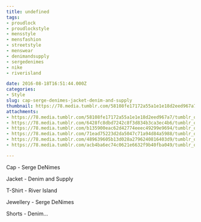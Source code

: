 ```yaml
---
title: undefined
tags:
- proudlock
- proudlockstyle
- mensstyle
- mensfashion
- streetstyle
- menswear
- denimandsupply
- sergedenimes
- nike
- riverisland

date: 2016-08-18T16:51:44.000Z
categories:
- Style
slug: cap-serge-denimes-jacket-denim-and-supply
thumbnail: https://78.media.tumblr.com/58108fe17172a55a1e1e18d2eed967a7/tumblr_oc46u851gq1rhrm24o7_1280.jpg
attachments:
- https://78.media.tumblr.com/58108fe17172a55a1e1e18d2eed967a7/tumblr_oc46u851gq1rhrm24o7_1280.jpg
- https://78.media.tumblr.com/6428fc8dbd7242c8f3d834b3ca3ec4b6/tumblr_oc46u851gq1rhrm24o1_1280.jpg
- https://78.media.tumblr.com/b135900eac62d42774eeec49299e9694/tumblr_oc46u851gq1rhrm24o10_1280.jpg
- https://78.media.tumblr.com/71ead75223d2da5047c71a94d84a5988/tumblr_oc46u851gq1rhrm24o9_1280.jpg
- https://78.media.tumblr.com/489639605b13d028a2796240816403d9/tumblr_oc46u851gq1rhrm24o4_1280.jpg
- https://78.media.tumblr.com/acb4ba6ec74c0621e6632f9b40fba049/tumblr_oc46u851gq1rhrm24o6_1280.jpg

---
```


Cap - Serge DeNimes 

  Jacket - Denim and Supply 

  T-Shirt - River Island 

  Jewellery - Serge DeNimes 

  Shorts - Denim...
